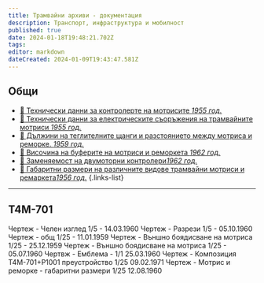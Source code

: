 ```yaml
---
title: Трамвайни архиви - документация
description: Транспорт, инфраструктура и мобилност
published: true
date: 2024-01-18T19:48:21.702Z
tags: 
editor: markdown
dateCreated: 2024-01-09T19:43:47.581Z
---
```


## Общи
- [🚋 Технически данни за контролерте на мотрисите *1955 год.*](/bg/literature/tram-archives/kontroleri-1955)
- [🚋 Технически данни за електрическите съоръжения на трамвайните мотриси *1955 год.*](/bg/literature/tram-archives/el-saorajenia-1955)
- [🚋 Дължини на теглителните щанги и разстоянието между мотриса и реморке. *1959 год.*](/bg/literature/tram-archives/teglitelni-shtangi-1959)
- [🚋 Височина на буферите на мотриси и реморкета *1962 год.*](/bg/literature/tram-archives/visochina-buferi-1962)
- [🚋 Заменяемост на двумоторни контролери*1962 год.*](/bg/literature/tram-archives/zamenyaemost-dvumotorni-kontroleri-1962)
- [🚋 Габаритни размери на различните видове трамвайни мотриси и ремаркета*1956 год.*](/bg/literature/tram-archives/gabariti-tramvaini-motrisi-remarketa)
{.links-list}

---

## T4M-701
Чертеж - Челен изглед 1/5 - 14.03.1960
Чертеж - Разрези 1/5 - 05.10.1960
Чертеж - общ 1/25 - 11.01.1959
Чертеж - Външно боядисване на мотриса 1/25 - 25.12.1959
Чертеж - Външно боядисване на мотриса 1/25 - 05.07.1960
Чертвж - Емблема - 1/1 25.03.1960
Чертеж - Композиция Т4М-701+Р1001 преустройство 1/25 09.02.1971
Чертеж - Мотрис и реморке - габаритни размери 1/25 12.08.1960

  
